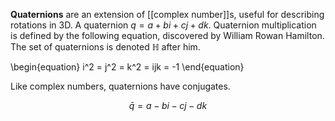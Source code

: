 **Quaternions** are an extension of [[complex number]]s, useful for describing rotations in 3D. A quaternion $q = a + b i + c j + dk$. Quaternion multiplication is defined by the following equation, discovered by William Rowan Hamilton. The set of quaternions is denoted $\mathbb{H}$ after him.

\begin{equation}
i^2 = j^2 = k^2 = ijk = -1
\end{equation}

Like complex numbers, quaternions have conjugates.

$$
\bar{q} = a - bi - cj - dk
$$